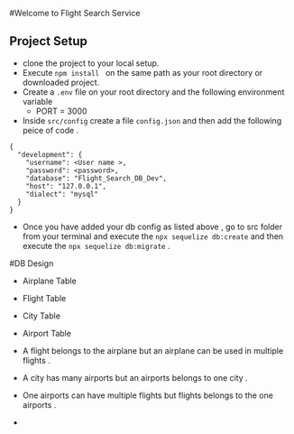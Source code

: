 #Welcome to Flight Search Service

## Project Setup
- clone the project to your local setup.
- Execute `npm install ` on the same path as your root directory or downloaded project.
- Create a `.env` file on your root directory and the following environment variable 
    - PORT = 3000
- Inside `src/config` create a file `config.json` and then add the following peice of code .

```
{
  "development": {
    "username": <User name >,
    "password": <password>,
    "database": "Flight_Search_DB_Dev",
    "host": "127.0.0.1",
    "dialect": "mysql"
  }
}

```

- Once you have added your db config as listed above , go to src folder from your terminal and execute the `npx sequelize db:create`  and then execute the `npx sequelize db:migrate` .


#DB Design
- Airplane Table
- Flight Table
- City Table
- Airport Table


- A flight belongs to the airplane but an airplane can be used in multiple flights .
- A city has many airports but an airports belongs to one city .
- One airports can have multiple flights but flights belongs to the one airports .
- 
